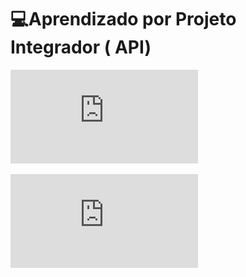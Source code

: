 # 💻Aprendizado por Projeto Integrador ( API)

![image](https://github.com/antoniodaluz/API-II-7-PRO-LEAN-CONSULTING-TEC-ASSISTIVA/blob/main/Imagens/PROJETO%202%20SPRINTS.pdf )

 ![image](https://github.com/antoniodaluz/API-II-7-PRO-LEAN-CONSULTING-TEC-ASSISTIVA/blob/main/Imagens/PROJETO%202%20SPRINTS.pdf)
